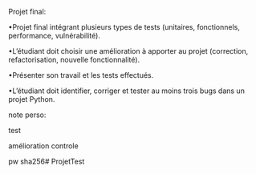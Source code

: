 Projet final:

•Projet final intégrant plusieurs types de tests (unitaires, fonctionnels, performance, vulnérabilité).

•L’étudiant doit choisir une amélioration à apporter au projet (correction, refactorisation, nouvelle fonctionnalité).

•Présenter son travail et les tests effectués.

•L’étudiant doit identifier, corriger et tester au moins trois bugs dans un projet Python.



note perso:

test

amélioration 
controle 

pw sha256#   P r o j e t T e s t  
 